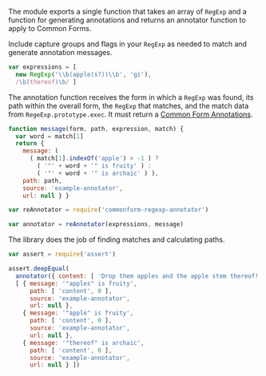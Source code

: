 The module exports a single function that takes an array of `RegExp` and a function for generating annotations and returns an annotator function to apply to Common Forms.

Include capture groups and flags in your `RegExp` as needed to match and generate annotation messages.

```javascript
var expressions = [
  new RegExp('\\b(apple(s?))\\b', 'gi'),
  /\b(thereof)\b/ ]
```

The annotation function receives the form in which a `RegExp` was found, its path within the overall form, the `RegExp` that matches, and the match data from `RegeExp.prototype.exec`. It must return a [Common Form Annotations](https://npmjs.com/packages/commonform-annotation).

```javascript
function message(form, path, expression, match) {
  var word = match[1]
  return {
    message: (
      ( match[1].indexOf('apple') > -1 ) ?
        ( '"' + word + '" is fruity' ) :
        ( '"' + word + '" is archaic' ) ),
    path: path,
    source: 'example-annotator',
    url: null } }

var reAnnotator = require('commonform-regexp-annotator')

var annotator = reAnnotator(expressions, message)
```

The library does the job of finding matches and calculating paths.

```javascript
var assert = require('assert')

assert.deepEqual(
  annotator({ content: [ 'Drop them apples and the apple stem thereof!' ] }),
  [ { message: '"apples" is fruity',
      path: [ 'content', 0 ],
      source: 'example-annotator',
      url: null },
    { message: '"apple" is fruity',
      path: [ 'content', 0 ],
      source: 'example-annotator',
      url: null },
    { message: '"thereof" is archaic',
      path: [ 'content', 0 ],
      source: 'example-annotator',
      url: null } ])
```
